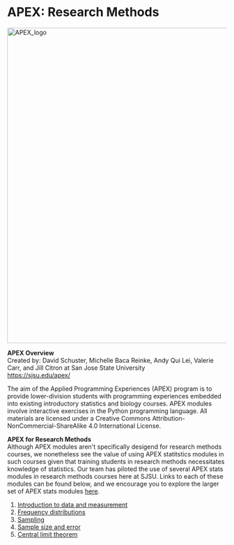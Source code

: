 # APEX: Research Methods
<img width="723" alt="APEX_logo" src="https://user-images.githubusercontent.com/2983063/184194594-69eb02a0-13e8-4f1e-85c2-d2832a40a241.png">

**APEX Overview**  
Created by: David Schuster, Michelle Baca Reinke, Andy Qui Lei, Valerie Carr, and Jill Citron at San Jose State University  
https://sjsu.edu/apex/

The aim of the Applied Programming Experiences (APEX) program is to provide lower-division students with programming experiences embedded into existing introductory statistics and biology courses. APEX modules involve interactive exercises in the Python programming language. All materials are licensed under a Creative Commons Attribution-NonCommercial-ShareAlike 4.0 International License.

**APEX for Research Methods**  
Although APEX modules aren't specifically desigend for research methods courses, we nonetheless see the value of using APEX statitstics modules in such courses given that training students in research methods necessitates knowledge of statistics. Our team has piloted the use of several APEX stats modules in research methods courses here at SJSU. Links to each of these modules can be found below, and we encourage you to explore the larger set of APEX stats modules [here](https://github.com/vectrlab/apex-stats-modules#readme).

1. [Introduction to data and measurement](https://colab.research.google.com/github/vectrlab/apex-stats-modules/blob/main/Data_and_Measurement.ipynb)
2. [Frequency distributions](https://colab.research.google.com/github/vectrlab/apex-stats-modules/blob/main/Frequency_Distributions.ipynb)
3. [Sampling](https://colab.research.google.com/github/vectrlab/apex-stats-modules/blob/main/Sampling.ipynb)
4. [Sample size and error](https://colab.research.google.com/github/vectrlab/apex-stats-modules/blob/main/Sample_Size_and_Error.ipynb)
5. [Central limit theorem](https://colab.research.google.com/github/vectrlab/apex-stats-modules/blob/main/Central_Limit_Theorem.ipynb)


